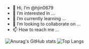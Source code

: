 - 👋 Hi, I’m @hjin0679
- 👀 I’m interested in ...
- 🌱 I’m currently learning ...
- 💞️ I’m looking to collaborate on ...
- 📫 How to reach me ...

<!---
hjin0679/hjin0679 is a ✨ special ✨ repository because its `README.md` (this file) appears on your GitHub profile.
You can click the Preview link to take a look at your changes.
--->
![Anurag's GitHub stats](https://github-readme-stats.vercel.app/api?username=hjin0679&show_icons=true&theme=aura_dark)
![Top Langs](https://github-readme-stats.vercel.app/api/top-langs/?username=hjin0679&layout=&theme=aura_dark)
